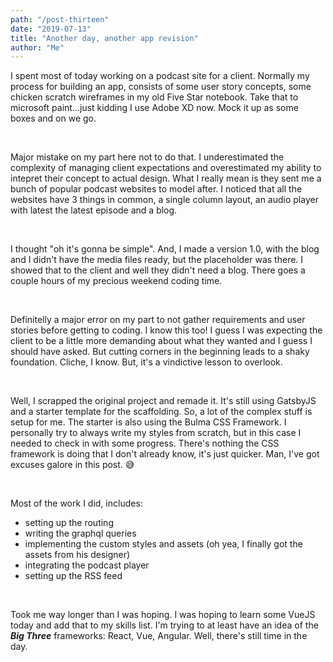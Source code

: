```yaml
---
path: "/post-thirteen"
date: "2019-07-13"
title: "Another day, another app revision"
author: "Me"
---
```


I spent most of today working on a podcast site for a client. Normally my process for building an app, consists of some user story concepts, some chicken scratch wireframes in my old Five Star notebook. Take that to microsoft paint...just kidding I use Adobe XD now. Mock it up as some boxes and on we go.

<br/>

Major mistake on my part here not to do that. I underestimated the complexity of managing client expectations and overestimated my ability to intepret their concept to actual design. What I really mean is they sent me a bunch of popular podcast websites to model after. I noticed that all the websites have 3 things in common, a single column layout, an audio player with latest the latest episode and a blog.

<br/>

I thought "oh it's gonna be simple". And, I made a version 1.0, with the blog and I didn't have the media files ready, but the placeholder was there. I showed that to the client and well they didn't need a blog. There goes a couple hours of my precious weekend coding time.

<br/>

Definitelly a major error on my part to not gather requirements and user stories before getting to coding. I know this too! I guess I was expecting the client to be a little more demanding about what they wanted and I guess I should have asked. But cutting corners in the beginning leads to a shaky foundation. Cliche, I know. But, it's a vindictive lesson to overlook.

<br/>

Well, I scrapped the original project and remade it. It's still using GatsbyJS and a starter template for the scaffolding. So, a lot of the complex stuff is setup for me. The starter is also using the Bulma CSS Framework. I personally try to always write my styles from scratch, but in this case I needed to check in with some progress. There's nothing the CSS framework is doing that I don't already know, it's just quicker. Man, I've got excuses galore in this post. :sweat_smile:

<br/>

Most of the work I did, includes:
- setting up the routing
- writing the graphql queries
- implementing the custom styles and assets (oh yea, I finally got the assets from his designer)
- integrating the podcast player
- setting up the RSS feed

<br/>

Took me way longer than I was hoping. I was hoping to learn some VueJS today and add that to my skills list. I'm trying to at least have an idea of the ***Big Three*** frameworks: React, Vue, Angular. Well, there's still time in the day.